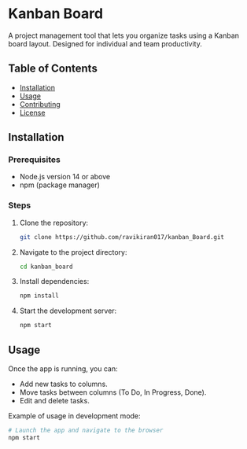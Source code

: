 # Kanban Board

A project management tool that lets you organize tasks using a Kanban board layout. Designed for individual and team productivity.

## Table of Contents
- [Installation](#installation)
- [Usage](#usage)
- [Contributing](#contributing)
- [License](#license)

## Installation

### Prerequisites

- Node.js version 14 or above
- npm (package manager)

### Steps

1. Clone the repository:
    ```bash
    git clone https://github.com/ravikiran017/kanban_Board.git
    ```

2. Navigate to the project directory:
    ```bash
    cd kanban_board
    ```

3. Install dependencies:
    ```bash
    npm install
    ```

4. Start the development server:
    ```bash
    npm start
    ```

## Usage

Once the app is running, you can:

- Add new tasks to columns.
- Move tasks between columns (To Do, In Progress, Done).
- Edit and delete tasks.

Example of usage in development mode:

```bash
# Launch the app and navigate to the browser
npm start
